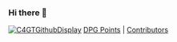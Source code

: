 ### Hi there 👋

<!--[![C4GTGithubDisplay](https://kcavhjwafgtoqkqbbqrd.supabase.co/storage/v1/object/public/c4gt-github-profile/476285280811483140githubdisplay.jpg?maxAge=10)](https://github.com/Code4GovTech)-->

[![C4GTGithubDisplay](https://kcavhjwafgtoqkqbbqrd.supabase.co/storage/v1/object/public/c4gt-github-profile/476285280811483140githubdisplay.jpg)](https://github.com/Code4GovTech)
[DPG Points]() | [Contributors]()

<!--
**KDwevedi/KDwevedi** is a ✨ _special_ ✨ repository because its `README.md` (this file) appears on your GitHub profile.

Here are some ideas to get you started:

- 🔭 I’m currently working on ...
- 🌱 I’m currently learning ...
- 👯 I’m looking to collaborate on ...
- 🤔 I’m looking for help with ...
- 💬 Ask me about ...
- 📫 How to reach me: ...
- 😄 Pronouns: ...
- ⚡ Fun fact: ...
-->
